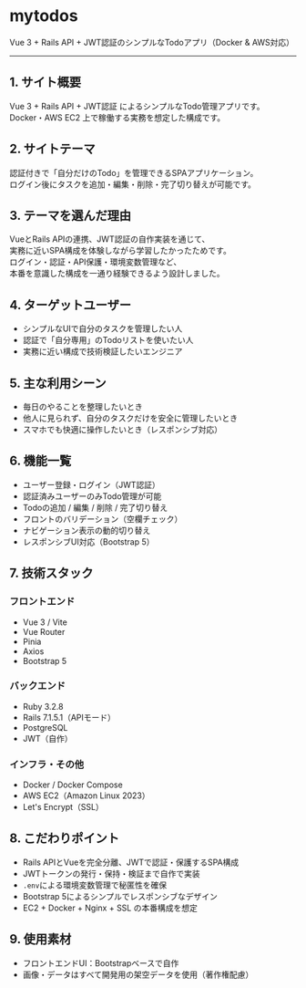 # mytodos
Vue 3 + Rails API + JWT認証のシンプルなTodoアプリ（Docker & AWS対応）

---

## 1. サイト概要
Vue 3 + Rails API + JWT認証 によるシンプルなTodo管理アプリです。  
Docker・AWS EC2 上で稼働する実務を想定した構成です。

## 2. サイトテーマ
認証付きで「自分だけのTodo」を管理できるSPAアプリケーション。  
ログイン後にタスクを追加・編集・削除・完了切り替えが可能です。

## 3. テーマを選んだ理由
VueとRails APIの連携、JWT認証の自作実装を通じて、  
実務に近いSPA構成を体験しながら学習したかったためです。  
ログイン・認証・API保護・環境変数管理など、  
本番を意識した構成を一通り経験できるよう設計しました。

## 4. ターゲットユーザー
- シンプルなUIで自分のタスクを管理したい人  
- 認証で「自分専用」のTodoリストを使いたい人  
- 実務に近い構成で技術検証したいエンジニア  

## 5. 主な利用シーン
- 毎日のやることを整理したいとき  
- 他人に見られず、自分のタスクだけを安全に管理したいとき  
- スマホでも快適に操作したいとき（レスポンシブ対応）

## 6. 機能一覧
- ユーザー登録・ログイン（JWT認証）  
- 認証済みユーザーのみTodo管理が可能  
- Todoの追加 / 編集 / 削除 / 完了切り替え  
- フロントのバリデーション（空欄チェック）  
- ナビゲーション表示の動的切り替え  
- レスポンシブUI対応（Bootstrap 5）

## 7. 技術スタック

### フロントエンド
- Vue 3 / Vite
- Vue Router
- Pinia
- Axios
- Bootstrap 5

### バックエンド
- Ruby 3.2.8  
- Rails 7.1.5.1（APIモード）  
- PostgreSQL  
- JWT（自作）

### インフラ・その他
- Docker / Docker Compose  
- AWS EC2（Amazon Linux 2023）  
- Let's Encrypt（SSL）

## 8. こだわりポイント
- Rails APIとVueを完全分離、JWTで認証・保護するSPA構成  
- JWTトークンの発行・保持・検証まで自作で実装  
- `.env`による環境変数管理で秘匿性を確保  
- Bootstrap 5によるシンプルでレスポンシブなデザイン  
- EC2 + Docker + Nginx + SSL の本番構成を想定

## 9. 使用素材
- フロントエンドUI：Bootstrapベースで自作  
- 画像・データはすべて開発用の架空データを使用（著作権配慮）
